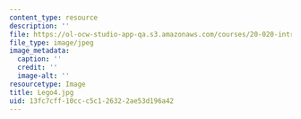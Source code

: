 ```yaml
---
content_type: resource
description: ''
file: https://ol-ocw-studio-app-qa.s3.amazonaws.com/courses/20-020-introduction-to-biological-engineering-design-spring-2009/13fc7cff10ccc5c126322ae53d196a42_Lego4.jpg
file_type: image/jpeg
image_metadata:
  caption: ''
  credit: ''
  image-alt: ''
resourcetype: Image
title: Lego4.jpg
uid: 13fc7cff-10cc-c5c1-2632-2ae53d196a42
---
```

